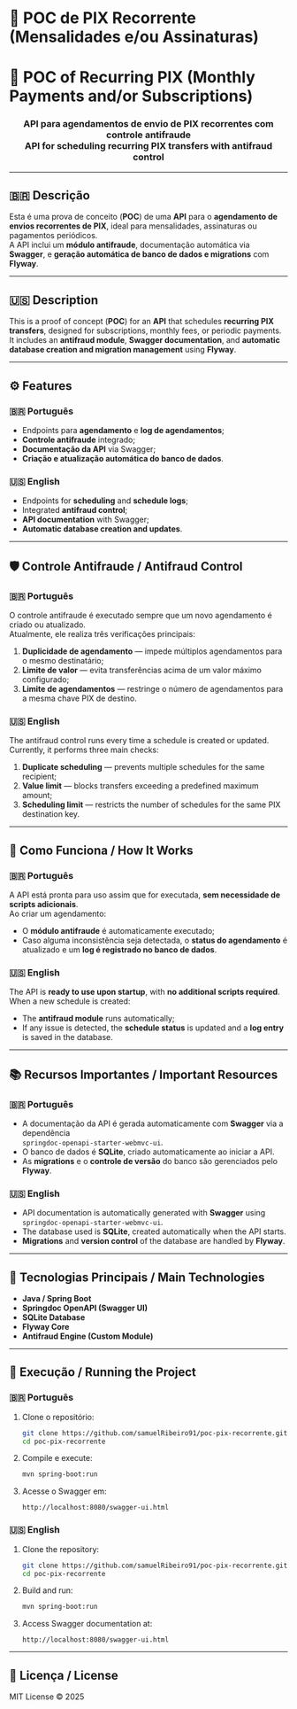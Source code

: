 
# 💸 POC de PIX Recorrente (Mensalidades e/ou Assinaturas)  
# 💸 POC of Recurring PIX (Monthly Payments and/or Subscriptions)

<div align="center">
  <h3>API para agendamentos de envio de PIX recorrentes com controle antifraude<br>
  API for scheduling recurring PIX transfers with antifraud control</h3>
</div>

---

## 🇧🇷 **Descrição**
Esta é uma prova de conceito (**POC**) de uma **API** para o **agendamento de envios recorrentes de PIX**, ideal para mensalidades, assinaturas ou pagamentos periódicos.  
A API inclui um **módulo antifraude**, documentação automática via **Swagger**, e **geração automática de banco de dados e migrations** com **Flyway**.

---

## 🇺🇸 **Description**
This is a proof of concept (**POC**) for an **API** that schedules **recurring PIX transfers**, designed for subscriptions, monthly fees, or periodic payments.  
It includes an **antifraud module**, **Swagger documentation**, and **automatic database creation and migration management** using **Flyway**.

---

## ⚙️ **Features**
### 🇧🇷 Português
- Endpoints para **agendamento** e **log de agendamentos**;  
- **Controle antifraude** integrado;  
- **Documentação da API** via Swagger;  
- **Criação e atualização automática do banco de dados**.

### 🇺🇸 English
- Endpoints for **scheduling** and **schedule logs**;  
- Integrated **antifraud control**;  
- **API documentation** with Swagger;  
- **Automatic database creation and updates**.

---

## 🛡️ **Controle Antifraude / Antifraud Control**

### 🇧🇷 Português
O controle antifraude é executado sempre que um novo agendamento é criado ou atualizado.  
Atualmente, ele realiza três verificações principais:

1. **Duplicidade de agendamento** — impede múltiplos agendamentos para o mesmo destinatário;  
2. **Limite de valor** — evita transferências acima de um valor máximo configurado;  
3. **Limite de agendamentos** — restringe o número de agendamentos para a mesma chave PIX de destino.

### 🇺🇸 English
The antifraud control runs every time a schedule is created or updated.  
Currently, it performs three main checks:

1. **Duplicate scheduling** — prevents multiple schedules for the same recipient;  
2. **Value limit** — blocks transfers exceeding a predefined maximum amount;  
3. **Scheduling limit** — restricts the number of schedules for the same PIX destination key.

---

## 🧠 **Como Funciona / How It Works**

### 🇧🇷 Português
A API está pronta para uso assim que for executada, **sem necessidade de scripts adicionais**.  
Ao criar um agendamento:
- O **módulo antifraude** é automaticamente executado;  
- Caso alguma inconsistência seja detectada, o **status do agendamento** é atualizado e um **log é registrado no banco de dados**.

### 🇺🇸 English
The API is **ready to use upon startup**, with **no additional scripts required**.  
When a new schedule is created:
- The **antifraud module** runs automatically;  
- If any issue is detected, the **schedule status** is updated and a **log entry** is saved in the database.

---

## 📚 **Recursos Importantes / Important Resources**

### 🇧🇷 Português
- A documentação da API é gerada automaticamente com **Swagger** via a dependência  
  `springdoc-openapi-starter-webmvc-ui`.  
- O banco de dados é **SQLite**, criado automaticamente ao iniciar a API.  
- As **migrations** e o **controle de versão** do banco são gerenciados pelo **Flyway**.

### 🇺🇸 English
- API documentation is automatically generated with **Swagger** using  
  `springdoc-openapi-starter-webmvc-ui`.  
- The database used is **SQLite**, created automatically when the API starts.  
- **Migrations** and **version control** of the database are handled by **Flyway**.

---

## 🧩 **Tecnologias Principais / Main Technologies**
- **Java / Spring Boot**
- **Springdoc OpenAPI (Swagger UI)**
- **SQLite Database**
- **Flyway Core**
- **Antifraud Engine (Custom Module)**

---

## 🚀 **Execução / Running the Project**

### 🇧🇷 Português
1. Clone o repositório:  
   ```bash
   git clone https://github.com/samuelRibeiro91/poc-pix-recorrente.git
   cd poc-pix-recorrente
   ```
2. Compile e execute:  
   ```bash
   mvn spring-boot:run
   ```
3. Acesse o Swagger em:  
   ```
   http://localhost:8080/swagger-ui.html
   ```

### 🇺🇸 English
1. Clone the repository:  
   ```bash
   git clone https://github.com/samuelRibeiro91/poc-pix-recorrente.git
   cd poc-pix-recorrente
   ```
2. Build and run:  
   ```bash
   mvn spring-boot:run
   ```
3. Access Swagger documentation at:  
   ```
   http://localhost:8080/swagger-ui.html
   ```

---

## 🧾 **Licença / License**
MIT License © 2025  
